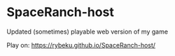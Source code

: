 # SpaceRanch-host
Updated (sometimes) playable web version of my game

Play on: https://rybeku.github.io/SpaceRanch-host/
